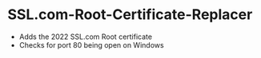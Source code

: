# SSL.com-Root-Certificate-Replacer
- Adds the 2022 SSL.com Root certificate
- Checks for port 80 being open on Windows
